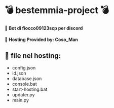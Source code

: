 # 💣 bestemmia-project 💣

#### 🤖 Bot di fiocco09123scp per discord

#### 🛜 Hosting Provided by: Coso_Man


## 📁 file nel hosting:

- config.json
- id.json
- database.json
- console.bat
- start-hosting.bat
- updater.py
- main.py
